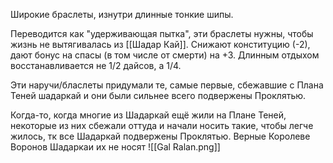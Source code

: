
Широкие браслеты, изнутри длинные тонкие шипы.

Переводится как "удерживающая пытка", эти браслеты нужны, чтобы жизнь не вытягивалась из [[Шадар Кай]]. 
Снижают конституцию (-2), дают бонус на спасы (в том числе от смерти) на +3. Длинным отдыхом восстанавливается не 1/2 дайсов, а 1/4.

Эти наручи/бласлеты придумали те, самые первые, сбежавшие с Плана Теней шадаркай и они были сильнее всего подвержены Проклятью.

Когда-то, когда многие из Шадаркай ещё жили на Плане Теней, некоторые из них сбежали оттуда и начали носить такие, чтобы легче жилось, тк все Шадаркай подвержены Проклятью. 
Верные Королеве Воронов Шадаркаи их не носят
![[Gal Ralan.png]]